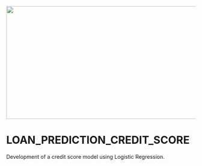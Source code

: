 <img src="https://specials-images.forbesimg.com/imageserve/1168122573/960x0.jpg" width="1000" height="300">

# LOAN_PREDICTION_CREDIT_SCORE
Development of a credit score model using Logistic Regression.

